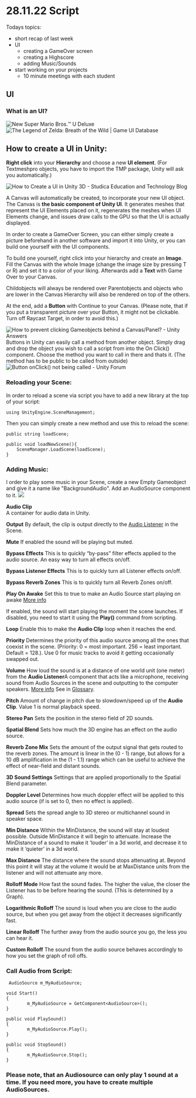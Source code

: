 # 28.11.22 Script
Todays topics:
 - short recap of last week
 - UI
	- creating a GameOver screen
   	- creating a Highscore
   	- adding Music/Sounds
 - start working on your projects
    - 10 minute meetings with each student
    


## UI
### What is an UI?

![New Super Mario Bros.™ U Deluxe](http://tinfoil.media/i/0100EA80032EA000/0/0/f7eab80bf81dace25f1372f2b0ac5a63e3653af74468f73f37c6bb27df638a93)
![The Legend of Zelda: Breath of the Wild | Game UI Database](https://www.gameuidatabase.com/uploads/TheLegendofZelda_BreathoftheWild04232020-110340.jpg)
## How to create a UI in Unity:
**Right click** into your **Hierarchy** and choose a new **UI element**. (For Textmeshpro objects, you have to import the TMP package, Unity will ask you automatically.)

![How to Create a UI in Unity 3D - Studica Education and Technology Blog](https://i0.wp.com/blog.studica.com/storage/2016/04/UI-2.png?resize=327%2C559)

A Canvas will automatically be created, to incorporate your new UI object. 
The Canvas is **the basic component of Unity UI**. It generates meshes that represent the UI Elements placed on it, regenerates the meshes when UI Elements change, and issues draw calls to the GPU so that the UI is actually displayed.

In order to create a GameOver Screen, you can either simply create a picture beforehand in another software and import it into Unity, or you can build one yourself with the UI components.

To build one yourself, right click into your hierarchy and create an **Image**. Fill the Canvas with the whole Image (change the image size by pressing T or R) and set it to a color of your liking. Afterwards add a **Text** with Game Over to your Canvas. 

Childobjects will always be rendered over Parentobjects and objects who are lower in the Canvas Hierarchy will also be rendered on top of the others.

At the end, add a **Button** with Continue to your Canvas.
(Please note, that if you put a transparent picture over your Button, it might not be clickable. Turn off Raycast Target, in order to avoid this.)

![How to prevent clicking Gameobjects behind a Canvas/Panel? - Unity Answers](https://answers.unity.com/storage/temp/102415-capture.png)
Buttons in Unity can easily call a method from another object. Simply drag and drop the object you wish to call a script from into the On Click() component. Choose the method you want to call in there and thats it. (The method has to be public to be called from outside)
![Button onClick() not being called - Unity Forum](http://i.imgur.com/5tHEfha.jpg)
### Reloading your Scene:
In order to reload a scene via script you have to add a new library at the top of your script:

    using UnityEngine.SceneManagement;

Then you can simply create a new method and use this to reload the scene:

    public string loadScene;
    
    public void loadNewScene(){
    	SceneManager.LoadScene(loadScene);
    }

### Adding Music:

I order to play some music in your Scene, create a new Empty Gameobject and give it a name like "BackgroundAudio". Add an AudioSource component to it.
![](https://docs.unity3d.com/uploads/Main/AudioSourceInspector.png)
 
   **Audio Clip**  
   A container for audio data in Unity. 
   
   **Output** 
   By default, the clip is output directly to the [Audio Listener](class-AudioListener.html) in the Scene. 
   
   **Mute** 
   If enabled the sound will be playing but muted.
   
   **Bypass Effects** 
   This is to quickly “by-pass” filter effects applied to the audio source. An easy way to turn all effects on/off.
   
   **Bypass Listener Effects** 
   This is to quickly turn all Listener effects on/off.
   
   **Bypass Reverb Zones** 
   This is to quickly turn all Reverb Zones on/off.
   
   **Play On Awake** 
   Set this to true to make an Audio Source start playing on awake [More info](class-AudioClip.html)  
   
   If enabled, the sound will start playing the moment the scene
   launches. If disabled, you need to start it using the **Play()**
   command from scripting.
   
   **Loop** 
   Enable this to make the **Audio Clip** loop when it reaches the end.
   
   **Priority** Determines the priority of this audio source among all the ones that coexist in the scene. (Priority: 0 = most important.
   256 = least important. Default = 128.). Use 0 for music tracks to
   avoid it getting occasionally swapped out.
   
   **Volume** 
   How loud the sound is at a distance of one world unit (one meter) from the **Audio Listener**A component that acts like a
   microphone, receiving sound from Audio Sources in the scene and
   outputting to the computer speakers. [More
   info](class-AudioListener.html)   See in
   [Glossary](Glossary.html#AudioListener).
   
   **Pitch** 
   Amount of change in pitch due to slowdown/speed up of the **Audio Clip**. Value 1 is normal playback speed.
   
   **Stereo Pan** 
   Sets the position in the stereo field of 2D sounds.
   
   **Spatial Blend** 
   Sets how much the 3D engine has an effect on the audio source.
   
   **Reverb Zone Mix** 
   Sets the amount of the output signal that gets routed to the reverb zones. The amount is linear in the (0 - 1)
   range, but allows for a 10 dB amplification in the (1 - 1.1) range
   which can be useful to achieve the effect of near-field and distant
   sounds.
   
   **3D Sound Settings** 
   Settings that are applied proportionally to the Spatial Blend parameter.
   
   **Doppler Level** 
   Determines how much doppler effect will be applied to this audio source (if is set to 0, then no effect is applied).
   
   **Spread** 
   Sets the spread angle to 3D stereo or multichannel sound in speaker space.
   
   **Min Distance** 
   Within the MinDistance, the sound will stay at loudest possible. Outside MinDistance it will begin to attenuate.
   Increase the MinDistance of a sound to make it ‘louder’ in a 3d
   world, and decrease it to make it ‘quieter’ in a 3d world.
   
   **Max Distance** 
   The distance where the sound stops attenuating at. Beyond this point it will stay at the volume it would be at
   MaxDistance units from the listener and will not attenuate any more.
   
   **Rolloff Mode** 
   How fast the sound fades. The higher the value, the closer the Listener has to be before hearing the sound. (This is
   determined by a Graph).
   
**Logarithmic Rolloff**
   The sound is loud when you are close to the audio source, but when
   you get away from the object it decreases significantly fast.
   
   **Linear Rolloff**
   The further away from the audio source you go, the less you can hear
   it.
   
   **Custom Rolloff** 
   The sound from the audio source behaves accordingly to how you set the graph of roll offs.


### Call Audio from Script:

     AudioSource m_MyAudioSource;
    
    void Start()
    {
    	    m_MyAudioSource = GetComponent<AudioSource>();
    }
    
    public void PlaySound()
    {
    		m_MyAudioSource.Play();
    }
    		
    public void StopSound()
    {
    		m_MyAudioSource.Stop();
    }

### Please note, that an Audiosource can only play 1 sound at a time. If you need more, you have to create multiple AudioSources.
